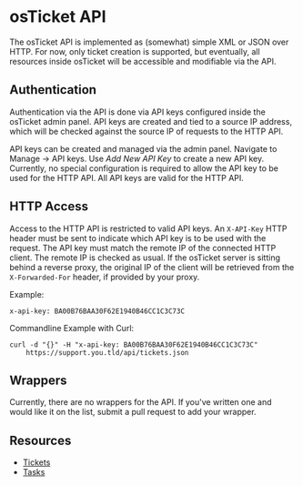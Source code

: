 osTicket API
============

The osTicket API is implemented as (somewhat) simple XML or JSON over HTTP.
For now, only ticket creation is supported, but eventually, all resources
inside osTicket will be accessible and modifiable via the API.

Authentication
--------------

Authentication via the API is done via API keys configured inside the
osTicket admin panel. API keys are created and tied to a source IP address,
which will be checked against the source IP of requests to the HTTP API.

API keys can be created and managed via the admin panel. Navigate to Manage
-> API keys. Use *Add New API Key* to create a new API key. Currently, no
special configuration is required to allow the API key to be used for the
HTTP API. All API keys are valid for the HTTP API.

HTTP Access
-----------
Access to the HTTP API is restricted to valid API keys. An `X-API-Key` HTTP
header must be sent to indicate which API key is to be used with the
request. The API key must match the remote IP of the connected HTTP client.
The remote IP is checked as usual. If the osTicket server is sitting behind
a reverse proxy, the original IP of the client will be retrieved from the
`X-Forwarded-For` header, if provided by your proxy.

Example:

    x-api-key: BA00B76BAA30F62E1940B46CC1C3C73C

Commandline Example with Curl:

    curl -d "{}" -H "x-api-key: BA00B76BAA30F62E1940B46CC1C3C73C"
        https://support.you.tld/api/tickets.json

Wrappers
--------

Currently, there are no wrappers for the API. If you've written one and
would like it on the list, submit a pull request to add your wrapper.

Resources
---------

- [Tickets](api/tickets.md)
- [Tasks](api/tasks.md)
